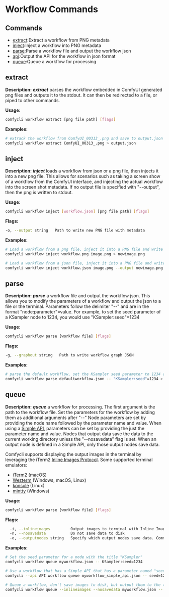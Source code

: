 # Workflow Commands

## Commands
- [extract](#extract):Extract a workflow from PNG metadata
- [inject](#extract):Inject a workflow into PNG metadata
- [parse](#parse):Parse a workflow file and output the workflow json
- [api](#api):Output the API for the workflow in json format
- [queue](#queue):Queue a workflow for processing

## extract

**Description:** ***extract*** parses the workflow embedded in ComfyUI generated png files and outputs it to the stdout.  It can then be redirected to a file, or piped to other commands.

**Usage:**
```bash
comfycli workflow extract [png file path] [flags]
```

**Examples:**
```bash
# extrack the workflow from ComfyUI_00313_.png and save to output.json
comfycli workflow extract ComfyUI_00313_.png > output.json
```

## inject

**Description:** ***inject*** loads a workflow from json or a png file, then injects it into a new png file.  This allows for scenarios such as taking a screen show of a workflow from the ComfyUI interface, and injecting the actual workflow into the screen shot metadata.
If no output file is specified with "--output", then the png is written to stdout.

**Usage:**
```bash
comfycli workflow inject [workflow.json] [png file path] [flags]
```

**Flags:**
```bash
-o, --output string   Path to write new PNG file with metadata
```

**Examples:**
```bash
# Load a workflow from a png file, inject it into a PNG file and write the new PNG to stdout
comfycli workflow inject workflow.png image.png > newimage.png

# Load a workflow from a json file, inject it into a PNG file and write the new PNG to newimage.png
comfycli workflow inject workflow.json image.png --output newimage.png
```

## parse

**Description:** ***parse*** a workflow file and output the workflow json.  This allows you to modify the parameters of a workflow and output the json
to a file or the terminal.  Parameters follow the delimiter "--" and are in the format "node:parameter"=value.  For example, to set the seed parameter of a KSampler node to 1234, you would use "KSampler:seed"=1234

**Usage:**
```bash
comfycli workflow parse [workflow file] [flags]
```

**Flags:**
```bash
-g, --graphout string   Path to write workflow graph JSON
```

**Examples:**
```bash
# parse the default workflow, set the KSampler seed parameter to 1234 and output the workflow json to a file
comfycli workflow parse defaultworkflow.json -- "KSampler:seed"=1234 > newworkflow.json
```

## queue

**Description:** ***queue*** a workflow for processing. The first argument is the path to the workflow file.  Set the parameters for the workflow by adding them as additional arguments after "--"
Node parameters are set by providing the node name followed by the parameter name and value.
When using a [Simple API](./simpleapi.md), parameters can be set by providing the just the parameter name and value. Nodes that output data save the data to the current working directory unless the "--nosavedata" flag is set.  When an output node is defined in a Simple API, only those output nodes save data.

Comfycli supports displaying the output images in the terminal by leveraging the iTerm2 [Inline Images Protocol](https://iterm2.com/documentation-images.html).
Some supported terminal emulators:
* [iTerm2](https://iterm2.com/index.html) (macOS)
* [Wezterm](https://wezfurlong.org/wezterm/index.html) (Windows, macOS, Linux)
* [konsole](https://konsole.kde.org/) (Linux)
* [mintty](https://mintty.github.io/) (Windows)

**Usage:**
```bash
comfycli workflow parse [workflow file] [flags]
```

**Flags:**
```bash
  -i, --inlineimages         Output images to terminal with Inline Image Protocol
  -n, --nosavedata           Do not save data to disk
  -o, --outputnodes string   Specify which output nodes save data. Comma separated nodes. (Default is all nodes)
```

**Examples:**
```bash
# Set the seed parameter for a node with the title "KSampler"
comfycli workflow queue myworkflow.json -- KSampler:seed=1234

# Use a workflow that has a Simple API that has a parameter named "seed"
comfycli --api API workflow queue myworkflow_simple_api.json -- seed=1234

# Queue a workflow, don't save images to disk, but output them to the terminal using the Inline Image Protocol
comfycli workflow queue --inlineimages --nosavedata myworkflow.json -- KSampler:seed=1234
```
